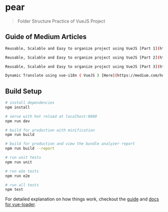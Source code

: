 # pear

> Folder Structure Practice of VueJS Project

## Guide of Medium Articles
``` bash
Reusable, Scalable and Easy to organize project using VueJS [Part 1](https://medium.com/hong-kong-tech/reusable-scalable-and-easy-to-organize-project-using-vuejs-part-1-d08fa83b8581)

Reusable, Scalable and Easy to organize project using VueJS [Part 2](https://medium.com/hong-kong-tech/reusable-scalable-and-easy-to-organize-project-using-vuejs-part-2-c7e82044d7fc)

Reusable, Scalable and Easy to organize project using VueJS [Part 3](https://medium.com/hong-kong-tech/reusable-scalable-and-easy-to-organize-project-using-vuejs-part-3-ed8cba6b4dfe)

Dynamic Translate using vue-i18n ( VueJS ) [Here](https://medium.com/hong-kong-tech/dynamic-translate-using-vue-i18n-vuejs-c730093a63e2)
```

## Build Setup

``` bash
# install dependencies
npm install

# serve with hot reload at localhost:8080
npm run dev

# build for production with minification
npm run build

# build for production and view the bundle analyzer report
npm run build --report

# run unit tests
npm run unit

# run e2e tests
npm run e2e

# run all tests
npm test
```

For detailed explanation on how things work, checkout the [guide](http://vuejs-templates.github.io/webpack/) and [docs for vue-loader](http://vuejs.github.io/vue-loader).
